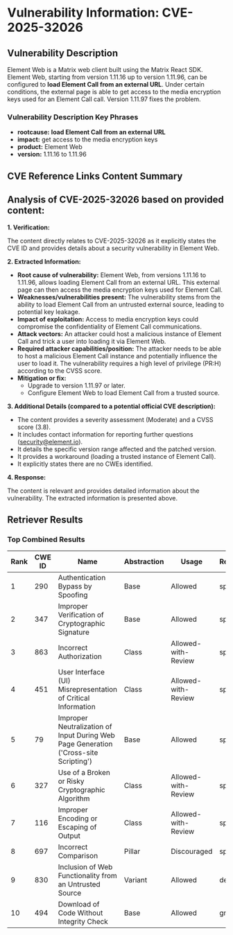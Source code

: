 # Vulnerability Information: CVE-2025-32026

## Vulnerability Description
Element Web is a Matrix web client built using the Matrix React SDK. Element Web, starting from version 1.11.16 up to version 1.11.96, can be configured to **load Element Call from an external URL**. Under certain conditions, the external page is able to get access to the media encryption keys used for an Element Call call. Version 1.11.97 fixes the problem.

### Vulnerability Description Key Phrases
- **rootcause:** **load Element Call from an external URL**
- **impact:** get access to the media encryption keys
- **product:** Element Web
- **version:** 1.11.16 to 1.11.96

## CVE Reference Links Content Summary
## Analysis of CVE-2025-32026 based on provided content:

**1. Verification:**

The content directly relates to CVE-2025-32026 as it explicitly states the CVE ID and provides details about a security vulnerability in Element Web.

**2. Extracted Information:**

*   **Root cause of vulnerability:** Element Web, from versions 1.11.16 to 1.11.96, allows loading Element Call from an external URL. This external page can then access the media encryption keys used for Element Call.
*   **Weaknesses/vulnerabilities present:**  The vulnerability stems from the ability to load Element Call from an untrusted external source, leading to potential key leakage.
*   **Impact of exploitation:** Access to media encryption keys could compromise the confidentiality of Element Call communications.
*   **Attack vectors:** An attacker could host a malicious instance of Element Call and trick a user into loading it via Element Web.
*   **Required attacker capabilities/position:** The attacker needs to be able to host a malicious Element Call instance and potentially influence the user to load it.  The vulnerability requires a high level of privilege (PR:H) according to the CVSS score.
*   **Mitigation or fix:**
    *   Upgrade to version 1.11.97 or later.
    *   Configure Element Web to load Element Call from a trusted source.

**3. Additional Details (compared to a potential official CVE description):**

*   The content provides a severity assessment (Moderate) and a CVSS score (3.8).
*   It includes contact information for reporting further questions (security@element.io).
*   It details the specific version range affected and the patched version.
*   It provides a workaround (loading a trusted instance of Element Call).
*   It explicitly states there are no CWEs identified.

**4. Response:**

The content is relevant and provides detailed information about the vulnerability. The extracted information is presented above.

## Retriever Results

### Top Combined Results

| Rank | CWE ID | Name | Abstraction | Usage  | Retrievers | Individual Scores |
|------|--------|------|-------------|-------|------------|-------------------|
| 1 | 290 | Authentication Bypass by Spoofing | Base | Allowed | sparse | 0.398 |
| 2 | 347 | Improper Verification of Cryptographic Signature | Base | Allowed | sparse | 0.394 |
| 3 | 863 | Incorrect Authorization | Class | Allowed-with-Review | sparse | 0.381 |
| 4 | 451 | User Interface (UI) Misrepresentation of Critical Information | Class | Allowed-with-Review | sparse | 0.373 |
| 5 | 79 | Improper Neutralization of Input During Web Page Generation ('Cross-site Scripting') | Base | Allowed | sparse | 0.367 |
| 6 | 327 | Use of a Broken or Risky Cryptographic Algorithm | Class | Allowed-with-Review | sparse | 0.362 |
| 7 | 116 | Improper Encoding or Escaping of Output | Class | Allowed-with-Review | sparse | 0.361 |
| 8 | 697 | Incorrect Comparison | Pillar | Discouraged | sparse | 0.361 |
| 9 | 830 | Inclusion of Web Functionality from an Untrusted Source | Variant | Allowed | dense | 0.448 |
| 10 | 494 | Download of Code Without Integrity Check | Base | Allowed | graph | 0.002 |

